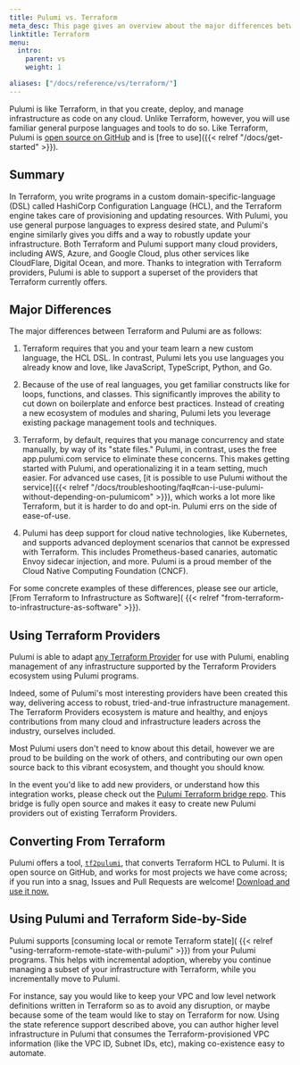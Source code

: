 ```yaml
---
title: Pulumi vs. Terraform
meta_desc: This page gives an overview about the major differences between Terraform and Pulumi.
linktitle: Terraform
menu:
  intro:
    parent: vs
    weight: 1

aliases: ["/docs/reference/vs/terraform/"]
---
```


Pulumi is like Terraform, in that you create, deploy, and manage infrastructure as code on any cloud. Unlike
Terraform, however, you will use familiar general purpose languages and tools to do so. Like Terraform, Pulumi is
[open source on GitHub](https://github.com/pulumi/pulumi) and is [free to use]({{< relref "/docs/get-started" >}}).

## Summary

In Terraform, you write programs in a custom domain-specific-language (DSL) called HashiCorp Configuration Language
(HCL), and the Terraform engine takes care of provisioning and updating resources. With Pulumi, you use general
purpose languages to express desired state, and Pulumi's engine similarly gives you diffs and a way to robustly update
your infrastructure. Both Terraform and Pulumi support many cloud providers, including AWS, Azure, and Google Cloud,
plus other services like CloudFlare, Digital Ocean, and more. Thanks to integration with Terraform providers, Pulumi
is able to support a superset of the providers that Terraform currently offers.

## Major Differences

The major differences between Terraform and Pulumi are as follows:

1. Terraform requires that you and your team learn a new custom language, the HCL DSL. In contrast, Pulumi lets you use
   languages you already know and love, like JavaScript, TypeScript, Python, and Go.

2. Because of the use of real languages, you get familiar constructs like for loops, functions, and classes. This
   significantly improves the ability to cut down on boilerplate and enforce best practices. Instead of creating
   a new ecosystem of modules and sharing, Pulumi lets you leverage existing package management tools and techniques.

3. Terraform, by default, requires that you manage concurrency and state manually, by way of its "state files." Pulumi,
   in contrast, uses the free app.pulumi.com service to eliminate these concerns. This makes getting started with
   Pulumi, and operationalizing it in a team setting, much easier. For advanced use cases, [it is possible to use
   Pulumi without the service]({{< relref "/docs/troubleshooting/faq#can-i-use-pulumi-without-depending-on-pulumicom" >}}),
   which works a lot more like Terraform, but it is harder to do and opt-in. Pulumi errs on the side of ease-of-use.

4. Pulumi has deep support for cloud native technologies, like Kubernetes, and supports advanced deployment
   scenarios that cannot be expressed with Terraform. This includes Prometheus-based canaries, automatic Envoy
   sidecar injection, and more. Pulumi is a proud member of the Cloud Native Computing Foundation (CNCF).

For some concrete examples of these differences, please see our article, [From Terraform to Infrastructure as Software](
{{< relref "from-terraform-to-infrastructure-as-software" >}}).

## Using Terraform Providers

Pulumi is able to adapt [any Terraform Provider](https://github.com/terraform-providers) for use with Pulumi, enabling
management of any infrastructure supported by the Terraform Providers ecosystem using Pulumi programs.

Indeed, some of Pulumi's most interesting providers have been created this way, delivering access to robust,
tried-and-true infrastructure management.  The Terraform Providers ecosystem is mature and healthy, and enjoys
contributions from many cloud and infrastructure leaders across the industry, ourselves included.

Most Pulumi users don't need to know about this detail, however we are proud to be building on the work of others,
and contributing our own open source back to this vibrant ecosystem, and thought you should know.

In the event you'd like to add new providers, or understand how this integration works, please check out the
[Pulumi Terraform bridge repo](https://github.com/pulumi/pulumi-terraform).  This bridge is fully open source and
makes it easy to create new Pulumi providers out of existing Terraform Providers.

## Converting From Terraform

Pulumi offers a tool, [`tf2pulumi`](https://github.com/pulumi/tf2pulumi), that converts Terraform HCL to Pulumi. It is
open source on GitHub, and works for most projects we have come across; if you run into a snag, Issues and Pull
Requests are welcome! [Download and use it now.](https://github.com/pulumi/tf2pulumi)

## Using Pulumi and Terraform Side-by-Side

Pulumi supports
[consuming local or remote Terraform state](
{{< relref "using-terraform-remote-state-with-pulumi" >}})
from your Pulumi programs. This helps with
incremental adoption, whereby you continue managing a subset of your infrastructure with Terraform, while you
incrementally move to Pulumi.

For instance, say you would like to keep your VPC and low level network definitions written in Terraform so as to
avoid any disruption, or maybe because some of the team would like to stay on Terraform for now. Using the
state reference support described above, you can author higher level infrastructure in Pulumi that consumes the
Terraform-provisioned VPC information (like the VPC ID, Subnet IDs, etc), making co-existence easy to automate.
